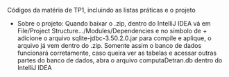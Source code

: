 Códigos da matéria de TP1, incluindo as listas práticas e o projeto

* Sobre o projeto: Quando baixar o .zip, dentro do IntelliJ IDEA vá em File/Project Structure.../Modules/Dependencies e no símbolo de + adicione o arquivo sqlite-jdbc-3.50.2.0.jar para compile e aplique, o arquivo já vem dentro do .zip. Somente assim o banco de dados funcionará corretamente, caso queira ver as tabelas e acessar outras partes do banco de dados, abra o arquivo computaDetran.db dentro do IntelliJ IDEA

